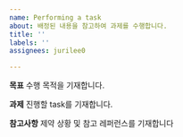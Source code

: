 ```yaml
---
name: Performing a task
about: 배정된 내용을 참고하여 과제를 수행합니다.
title: ''
labels: ''
assignees: jurilee0

---
```


**목표**
수행 목적을 기재합니다.

**과제**
진행할 task를 기재합니다.

**참고사항**
제약 상황 및 참고 레퍼런스를 기재합니다
